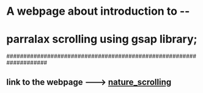 
# A webpage about introduction to --
# parralax scrolling using gsap library;
####################################################################
## link to the webpage ---> [nature_scrolling](https://olaniyanp11.github.io/nature_scrolling)




